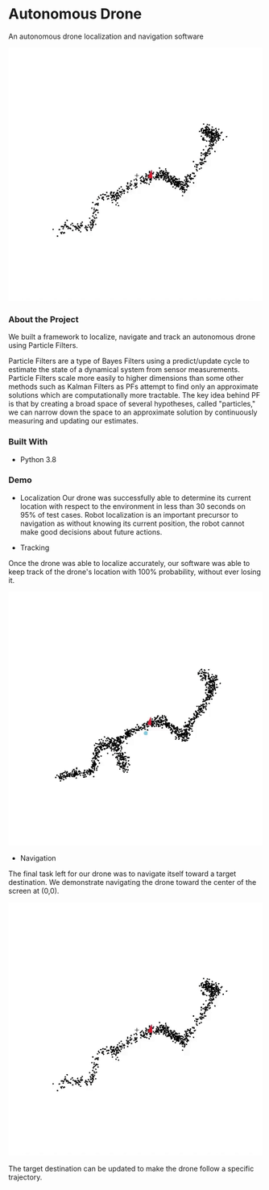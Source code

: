 # Autonomous Drone
An autonomous drone localization and navigation software

![](https://github.com/prtpydv/autonomous-drone/blob/main/gif/nav.gif)

### About the Project
We built a framework to localize, navigate and track an autonomous drone using Particle Filters.

Particle Filters are a type of Bayes Filters using a predict/update cycle to estimate the state 
of a dynamical system from sensor measurements. Particle Filters scale more easily to higher dimensions
than some other methods such as Kalman Filters as PFs attempt to find only an approximate solutions which
are computationally more tractable. The key idea behind PF is that by creating a broad
space of several hypotheses, called "particles," we can narrow down the space to an approximate solution by 
continuously measuring and updating our estimates.

### Built With
* Python 3.8

### Demo
* Localization
Our drone was successfully able to determine its current location with respect to the environment 
in less than 30 seconds on 95% of test cases. 
Robot localization is an important precursor to navigation as without knowing its current position,
the robot cannot make good decisions about future actions.

* Tracking

Once the drone was able to localize accurately, our software was able to keep track of the drone's location
with 100% probability, without ever losing it.

![](https://github.com/prtpydv/autonomous-drone/blob/main/gif/loc_trac.gif)


* Navigation

The final task left for our drone was to navigate itself toward a target destination. We demonstrate
navigating the drone toward the center of the screen at (0,0). 

![](https://github.com/prtpydv/autonomous-drone/blob/main/gif/nav.gif)

The target destination can be updated to make the drone follow a specific trajectory.
